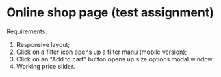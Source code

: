 # Online shop page (test assignment)

Requirements: 
1. Responsive layout;
2. Click on a filter icon opens up a filter manu (mobile version);
3. Click on an "Add to cart" button opens up size options modal window;
4. Working price slider.
